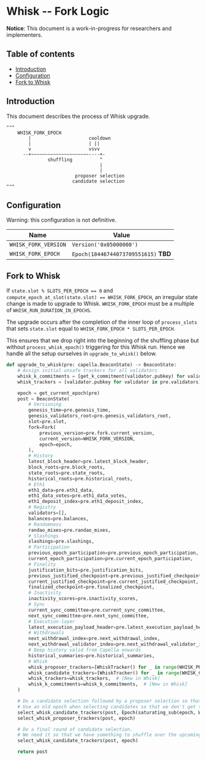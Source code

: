 # Whisk -- Fork Logic

**Notice**: This document is a work-in-progress for researchers and implementers.

## Table of contents

<!-- TOC -->
<!-- START doctoc generated TOC please keep comment here to allow auto update -->
<!-- DON'T EDIT THIS SECTION, INSTEAD RE-RUN doctoc TO UPDATE -->

- [Introduction](#introduction)
- [Configuration](#configuration)
- [Fork to Whisk](#fork-to-whisk)

<!-- END doctoc generated TOC please keep comment here to allow auto update -->
<!-- /TOC -->

## Introduction

This document describes the process of Whisk upgrade.


```
"""
    WHISK_FORK_EPOCH
        |                     cooldown
        |                     | ||
        v                     vsvv
      --+~~~~~~~~~~~~~~~~~~~~~----+-
               shuffling          ^
                                  |
                                  |
                         proposer selection
                        candidate selection
"""
```

## Configuration

Warning: this configuration is not definitive.

| Name                 | Value                   |
| -------------------- | ----------------------- |
| `WHISK_FORK_VERSION` | `Version('0x05000000')` |
| `WHISK_FORK_EPOCH`   | `Epoch(18446744073709551615)` **TBD** |

## Fork to Whisk

If `state.slot % SLOTS_PER_EPOCH == 0` and `compute_epoch_at_slot(state.slot) == WHISK_FORK_EPOCH`, an irregular state change is made to upgrade to Whisk. `WHISK_FORK_EPOCH` must be a multiple of `WHISK_RUN_DURATION_IN_EPOCHS`.

The upgrade occurs after the completion of the inner loop of `process_slots` that sets `state.slot` equal to `WHISK_FORK_EPOCH * SLOTS_PER_EPOCH`.

This ensures that we drop right into the beginning of the shuffling phase but without `process_whisk_epoch()` triggering for this Whisk run. Hence we handle all the setup ourselves in `upgrade_to_whisk()` below.

```python
def upgrade_to_whisk(pre: capella.BeaconState) -> BeaconState:
    # Assign initial unsafe trackers for all validators
    whisk_k_commitments = [get_k_commitment(validator.pubkey) for validator in pre.validators]
    whisk_trackers = [validator.pubkey for validator in pre.validators]

    epoch = get_current_epoch(pre)
    post = BeaconState(
        # Versioning
        genesis_time=pre.genesis_time,
        genesis_validators_root=pre.genesis_validators_root,
        slot=pre.slot,
        fork=Fork(
            previous_version=pre.fork.current_version,
            current_version=WHISK_FORK_VERSION,
            epoch=epoch,
        ),
        # History
        latest_block_header=pre.latest_block_header,
        block_roots=pre.block_roots,
        state_roots=pre.state_roots,
        historical_roots=pre.historical_roots,
        # Eth1
        eth1_data=pre.eth1_data,
        eth1_data_votes=pre.eth1_data_votes,
        eth1_deposit_index=pre.eth1_deposit_index,
        # Registry
        validators=[],
        balances=pre.balances,
        # Randomness
        randao_mixes=pre.randao_mixes,
        # Slashings
        slashings=pre.slashings,
        # Participation
        previous_epoch_participation=pre.previous_epoch_participation,
        current_epoch_participation=pre.current_epoch_participation,
        # Finality
        justification_bits=pre.justification_bits,
        previous_justified_checkpoint=pre.previous_justified_checkpoint,
        current_justified_checkpoint=pre.current_justified_checkpoint,
        finalized_checkpoint=pre.finalized_checkpoint,
        # Inactivity
        inactivity_scores=pre.inactivity_scores,
        # Sync
        current_sync_committee=pre.current_sync_committee,
        next_sync_committee=pre.next_sync_committee,
        # Execution-layer
        latest_execution_payload_header=pre.latest_execution_payload_header,
        # Withdrawals
        next_withdrawal_index=pre.next_withdrawal_index,
        next_withdrawal_validator_index=pre.next_withdrawal_validator_index,
        # Deep history valid from Capella onwards
        historical_summaries=pre.historical_summaries,
        # Whisk
        whisk_proposer_trackers=[WhiskTracker() for _ in range(WHISK_PROPOSER_TRACKERS_COUNT)],  # [New in Whisk]
        whisk_candidate_trackers=[WhiskTracker() for _ in range(WHISK_CANDIDATE_TRACKERS_COUNT)],  # [New in Whisk]
        whisk_trackers=whisk_trackers,  # [New in Whisk]
        whisk_k_commitments=whisk_k_commitments,  # [New in Whisk]
    )

    # Do a candidate selection followed by a proposer selection so that we have proposers for the upcoming day
    # Use an old epoch when selecting candidates so that we don't get the same seed as in the next candidate selection
    select_whisk_candidate_trackers(post, Epoch(saturating_sub(epoch, WHISK_PROPOSER_SELECTION_GAP + 1)))
    select_whisk_proposer_trackers(post, epoch)

    # Do a final round of candidate selection.
    # We need it so that we have something to shuffle over the upcoming shuffling phase.
    select_whisk_candidate_trackers(post, epoch)

    return post
```

